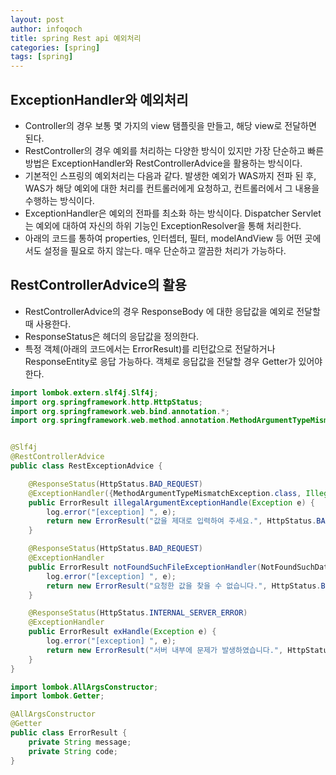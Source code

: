 ```yaml
---
layout: post
author: infoqoch
title: spring Rest api 예외처리
categories: [spring]
tags: [spring]
---
```


## ExceptionHandler와 예외처리
- Controller의 경우 보통 몇 가지의 view 탬플릿을 만들고, 해당 view로 전달하면 된다. 
- RestController의 경우 예외를 처리하는 다양한 방식이 있지만 가장 단순하고 빠른 방법은 ExceptionHandler와 RestControllerAdvice을 활용하는 방식이다.
- 기본적인 스프링의 예외처리는 다음과 같다. 발생한 예외가 WAS까지 전파 된 후, WAS가 해당 예외에 대한 처리를 컨트롤러에게 요청하고, 컨트롤러에서 그 내용을 수행하는 방식이다.
- ExceptionHandler은 예외의 전파를 최소화 하는 방식이다. Dispatcher Servlet는 예외에 대하여 자신의 하위 기능인 ExceptionResolver을 통해 처리한다.
- 아래의 코드를 통하여 properties, 인터셉터, 필터, modelAndView 등 어떤 곳에서도 설정을 필요로 하지 않는다. 매우 단순하고 깔끔한 처리가 가능하다.

## RestControllerAdvice의 활용
- RestControllerAdvice의 경우 ResponseBody 에 대한 응답값을 예외로 전달할 때 사용한다. 
- ResponseStatus은 헤더의 응답값을 정의한다.
- 특정 객체(아래의 코드에서는 ErrorResult)를 리턴값으로 전달하거나 ResponseEntity로 응답 가능하다. 객체로 응답값을 전달할 경우 Getter가 있어야 한다. 


```java
import lombok.extern.slf4j.Slf4j;
import org.springframework.http.HttpStatus;
import org.springframework.web.bind.annotation.*;
import org.springframework.web.method.annotation.MethodArgumentTypeMismatchException;


@Slf4j
@RestControllerAdvice
public class RestExceptionAdvice {

    @ResponseStatus(HttpStatus.BAD_REQUEST)
    @ExceptionHandler({MethodArgumentTypeMismatchException.class, IllegalArgumentException.class})
    public ErrorResult illegalArgumentExceptionHandle(Exception e) {
        log.error("[exception] ", e);
        return new ErrorResult("값을 제대로 입력하여 주세요.", HttpStatus.BAD_REQUEST.toString());
    }

    @ResponseStatus(HttpStatus.BAD_REQUEST)
    @ExceptionHandler
    public ErrorResult notFoundSuchFileExceptionHandler(NotFoundSuchDataException e) {
        log.error("[exception] ", e);
        return new ErrorResult("요청한 값을 찾을 수 없습니다.", HttpStatus.BAD_REQUEST.toString());
    }

    @ResponseStatus(HttpStatus.INTERNAL_SERVER_ERROR)
    @ExceptionHandler
    public ErrorResult exHandle(Exception e) {
        log.error("[exception] ", e);
        return new ErrorResult("서버 내부에 문제가 발생하였습니다.", HttpStatus.INTERNAL_SERVER_ERROR.toString());
    }
}
```


```java
import lombok.AllArgsConstructor;
import lombok.Getter;

@AllArgsConstructor
@Getter
public class ErrorResult {
    private String message;
    private String code;
}
```

